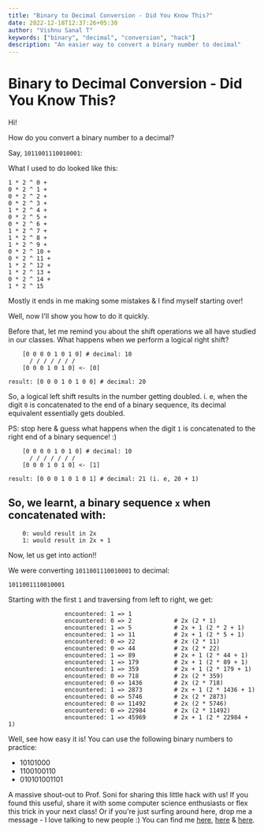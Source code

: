 ```yaml
---
title: "Binary to Decimal Conversion - Did You Know This?"
date: 2022-12-18T12:37:26+05:30
author: "Vishnu Sanal T"
keywords: ["binary", "decimal", "conversion", "hack"]
description: "An easier way to convert a binary number to decimal"
---
```


# Binary to Decimal Conversion - Did You Know This?

Hi!

How do you convert a binary number to a decimal?

Say, `1011001110010001`:

What I used to do looked like this:

```
1 * 2 ^ 0 +
0 * 2 ^ 1 +
0 * 2 ^ 2 +
0 * 2 ^ 3 +
1 * 2 ^ 4 +
0 * 2 ^ 5 +
0 * 2 ^ 6 +
1 * 2 ^ 7 +
1 * 2 ^ 8 +
1 * 2 ^ 9 +
0 * 2 ^ 10 +
0 * 2 ^ 11 +
1 * 2 ^ 12 +
1 * 2 ^ 13 +
0 * 2 ^ 14 +
1 * 2 ^ 15
```

Mostly it ends in me making some mistakes & I find myself starting over!

Well, now I'll show you how to do it quickly.

Before that, let me remind you about the shift operations we all have studied in our classes. What happens when we perform a logical right shift?

```
    [0 0 0 0 1 0 1 0] # decimal: 10
      / / / / / / /
    [0 0 0 1 0 1 0] <- [0]

result: [0 0 0 1 0 1 0 0] # decimal: 20
```

So, a logical left shift results in the number getting doubled. i. e, when the digit `0` is concatenated to the end of a binary sequence, its decimal equivalent essentially gets doubled.

PS: stop here & guess what happens when the digit `1` is concatenated to the right end of a binary sequence! :)

```
    [0 0 0 0 1 0 1 0] # decimal: 10
      / / / / / / /
    [0 0 0 1 0 1 0] <- [1]

result: [0 0 0 1 0 1 0 1] # decimal: 21 (i. e, 20 + 1)
```

## So, we learnt, a binary sequence `x` when concatenated with:

```
    0: would result in 2x
    1: would result in 2x + 1
```

Now, let us get into action!!

We were converting `1011001110010001` to decimal:

`1011001110010001`

Starting with the first `1` and traversing from left to right, we get:

```                
                encountered: 1 => 1
                encountered: 0 => 2            # 2x (2 * 1)
                encountered: 1 => 5            # 2x + 1 (2 * 2 + 1)
                encountered: 1 => 11           # 2x + 1 (2 * 5 + 1)
                encountered: 0 => 22           # 2x (2 * 11)
                encountered: 0 => 44           # 2x (2 * 22)
                encountered: 1 => 89           # 2x + 1 (2 * 44 + 1)
                encountered: 1 => 179          # 2x + 1 (2 * 89 + 1)
                encountered: 1 => 359          # 2x + 1 (2 * 179 + 1)
                encountered: 0 => 718          # 2x (2 * 359)
                encountered: 0 => 1436         # 2x (2 * 718)
                encountered: 1 => 2873         # 2x + 1 (2 * 1436 + 1)
                encountered: 0 => 5746         # 2x (2 * 2873)
                encountered: 0 => 11492        # 2x (2 * 5746)
                encountered: 0 => 22984        # 2x (2 * 11492)
                encountered: 1 => 45969        # 2x + 1 (2 * 22984 + 1)
```

Well, see how easy it is! You can use the following binary numbers to practice:

  - 10101000
  - 1100100110
  - 010101001101

A massive shout-out to Prof. Soni for sharing this little hack with us! If you found this useful, share it with some computer science enthusiasts or flex this trick in your next class! Or if you're just surfing around here, drop me a message - I love talking to new people :) You can find me [here](https://github.com/VishnuSanal), [here](https://twitter.com/VishnuSanalT) & [here](https://www.linkedin.com/in/vishnu-sanal-t/).